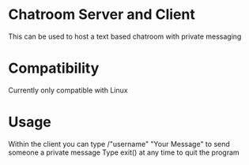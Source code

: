 # Chatroom Server and Client

This can be used to host a text based chatroom with private messaging

# Compatibility
Currently only compatible with Linux

# Usage
Within the client you can type /"username" "Your Message" to send someone a private message
Type exit() at any time to quit the program